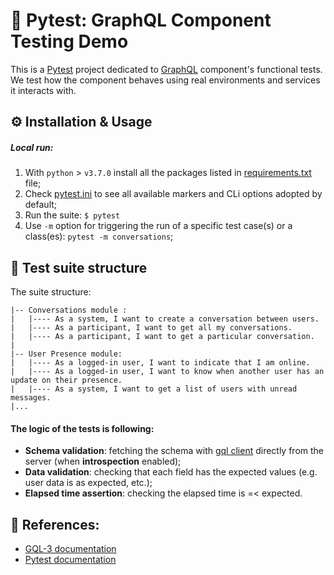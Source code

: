 # 🤖 Pytest: GraphQL Component Testing Demo

This is a [Pytest](https://pytest.org) project dedicated to [GraphQL](https://graphql.org/) component's functional tests. We test how the component behaves using real environments and services it interacts with.

## ⚙️ Installation & Usage

##### Local run:

1. With `python` > `v3.7.0` install all the packages listed in [requirements.txt](https://github.com/StarOfService/conspector/blob/master/requirements.txt) file;
2. Check [pytest.ini](https://github.com/StarOfService/conspector/blob/master/pytest.ini) to see all available markers and CLi options adopted by default;
3. Run the suite: `$ pytest`
4. Use `-m` option for triggering the run of a specific test case(s) or a class(es): `pytest -m conversations`; 

## 🧩 Test suite structure
The suite structure:
```
|-- Conversations module :
|   |---- As a system, I want to create a conversation between users.
|   |---- As a participant, I want to get all my conversations.
|   |---- As a participant, I want to get a particular conversation.
|
|-- User Presence module:
|   |---- As a logged-in user, I want to indicate that I am online.
|   |---- As a logged-in user, I want to know when another user has an update on their presence.
|   |---- As a system, I want to get a list of users with unread messages.
|...
```

#### The logic of the tests is following:
- **Schema validation**: fetching the schema with [gql client](https://gql.readthedocs.io/en/v3.0.0a5/usage/validation.html#using-introspection) directly from the server (when **introspection** enabled);
- **Data validation**: checking that each field has the expected values (e.g. user data is as expected, etc.);
- **Elapsed time assertion**: checking the elapsed time is =< expected.
 
## 💼 References:
- [GQL-3 documentation](https://gql.readthedocs.io/en/v3.0.0a5/index.html)
- [Pytest documentation](https://docs.pytest.org/en/stable/)